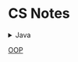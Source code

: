 CS Notes
========
<details>
<summary>Java</summary>

- [Basic Info](./Topics/java.basics.md)

</details>

[OOP](./Topics/oop.md)

